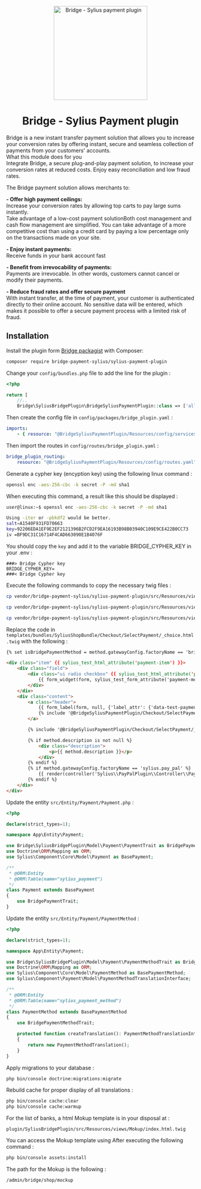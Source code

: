 <p align="center">
    <img src="https://s3.eu-west-1.amazonaws.com/web.bridgeapi.io/bridge-api.png" width="250px" alt="Bridge - Sylius payment plugin" />
</p>

<h1 align="center">Bridge - Sylius Payment plugin</h1>

Bridge is a new instant transfer payment solution that allows you to increase your conversion rates by offering instant, secure and seamless collection of payments from your customers' accounts.  
What this module does for you  
Integrate Bridge, a secure plug-and-play payment solution, to increase your conversion rates at reduced costs. Enjoy easy reconciliation and low fraud rates.

The Bridge payment solution allows merchants to:

**- Offer high payment ceilings:**  
Increase your conversion rates by allowing top carts to pay large sums instantly.  
Take advantage of a low-cost payment solutionBoth cost management and cash flow management are simplified. You can take advantage of a more competitive cost than using a credit card by paying a low percentage only on the transactions made on your site.

**- Enjoy instant payments:**  
Receive funds in your bank account fast

**- Benefit from irrevocability of payments:**  
Payments are irrevocable. In other words, customers cannot cancel or modify their payments.

**- Reduce fraud rates and offer secure payment**   
With instant transfer, at the time of payment, your customer is authenticated directly to their online account. No sensitive data will be entered, which makes it possible to offer a secure payment process with a limited risk of fraud.

## Installation

Install the plugin form [Bridge packagist](https://packagist.org/packages/bridge-payment-sylius/sylius-payment-plugin) with Composer:
```bash
composer require bridge-payment-sylius/sylius-payment-plugin
```

Change your `config/bundles.php` file to add the line for the plugin :

```php
<?php

return [
    //..
    Bridge\SyliusBridgePlugin\BridgeSyliusPaymentPlugin::class => ['all' => true],
```

Then create the config file in `config/packages/bridge_plugin.yaml` :

```yaml
imports:
    - { resource: "@BridgeSyliusPaymentPlugin/Resources/config/services.yaml" }
```

Then import the routes in `config/routes/bridge_plugin.yaml` :

```yaml
bridge_plugin_routing:
    resource: "@BridgeSyliusPaymentPlugin/Resources/config/routes.yaml"
```

Generate a cypher key (encyption key) using the following linux command :
```bash
openssl enc -aes-256-cbc -k secret -P -md sha1
```

When executing this command, a result like this should be displayed : 

```bash
user@linux:~$ openssl enc -aes-256-cbc -k secret -P -md sha1

Using -iter or -pbkdf2 would be better.
salt=A1540F931FD70663
key=92206EDA1EF9E2EF2121396B2FCD2F9EA16193B98B03940C109E9CE422B0CC73
iv =BF9DC31C16714F4CAD663090E1B4076F

```
You should copy the `key` and add it to the variable BRIDGE_CYPHER_KEY in your .env : 

```dotenv
###> Bridge Cypher key
BRIDGE_CYPHER_KEY=
###< Bridge Cypher key
```

Execute the following commands to copy the necessary twig files :

```bash 
cp vendor/bridge-payment-sylius/sylius-payment-plugin/src/Resources/views/PaymentMethod/_form.html.twig templates/bundles/SyliusAdminBundle/PaymentMethod

cp vendor/bridge-payment-sylius/sylius-payment-plugin/src/Resources/views/Checkout/SelectPayment/_payment.html.twig  templates/bundles/SyliusShopBundle/Checkout/SelectPayment 

cp vendor/bridge-payment-sylius/sylius-payment-plugin/src/Resources/views/Order/show.html.twig templates/bundles/SyliusShopBundle/Order 
```

Replace the code in `templates/bundles/SyliusShopBundle/Checkout/SelectPayment/_choice.html.twig` with the following :

```html
{% set isBridgePaymentMethod = method.gatewayConfig.factoryName == 'bridge-payment' %}

<div class="item" {{ sylius_test_html_attribute('payment-item') }}>
    <div class="field">
        <div class="ui radio checkbox" {{ sylius_test_html_attribute('payment-method-checkbox') }}>
            {{ form_widget(form, sylius_test_form_attribute('payment-method-select')| sylius_merge_recursive({'attr': {'data-is-bridge-payment-method': isBridgePaymentMethod ? 1 : 0}})) }}
        </div>
    </div>
    <div class="content">
        <a class="header">
            {{ form_label(form, null, {'label_attr': {'data-test-payment-method-label': ''}}) }}
            {% include '@BridgeSyliusPaymentPlugin/Checkout/SelectPayment/_bridge_logo.html.twig' %}
        </a>

        {% include '@BridgeSyliusPaymentPlugin/Checkout/SelectPayment/_banks.html.twig' %}

        {% if method.description is not null %}
            <div class="description">
                <p>{{ method.description }}</p>
            </div>
        {% endif %}
        {% if method.gatewayConfig.factoryName == 'sylius.pay_pal' %}
            {{ render(controller('Sylius\\PayPalPlugin\\Controller\\PayPalButtonsController:renderPaymentPageButtonsAction', {'orderId': order.id})) }}
        {% endif %}
    </div>
</div>
```

Update the entity `src/Entity/Payment/Payment.php` :

```php
<?php

declare(strict_types=1);

namespace App\Entity\Payment;

use Bridge\SyliusBridgePlugin\Model\Payment\PaymentTrait as BridgePaymentTrait;
use Doctrine\ORM\Mapping as ORM;
use Sylius\Component\Core\Model\Payment as BasePayment;

/**
 * @ORM\Entity
 * @ORM\Table(name="sylius_payment")
 */
class Payment extends BasePayment
{
    use BridgePaymentTrait;
}
```

Update the entity `src/Entity/Payment/PaymentMethod` :

```php 
<?php

declare(strict_types=1);

namespace App\Entity\Payment;

use Bridge\SyliusBridgePlugin\Model\Payment\PaymentMethodTrait as BridgePaymentMethodTrait;
use Doctrine\ORM\Mapping as ORM;
use Sylius\Component\Core\Model\PaymentMethod as BasePaymentMethod;
use Sylius\Component\Payment\Model\PaymentMethodTranslationInterface;

/**
 * @ORM\Entity
 * @ORM\Table(name="sylius_payment_method")
 */
class PaymentMethod extends BasePaymentMethod
{
    use BridgePaymentMethodTrait;

    protected function createTranslation(): PaymentMethodTranslationInterface
    {
        return new PaymentMethodTranslation();
    }
}

```

Apply migrations to your database :

 ```bash
php bin/console doctrine:migrations:migrate
```

Rebuild cache for proper display of all translations :
```bash
php bin/console cache:clear
php bin/console cache:warmup
```

For the list of banks, a html Mokup template is in your disposal at :

```
plugin/SyliusBridgePlugin/src/Resources/views/Mokup/index.html.twig
```

You can access the Mokup template using After executing the following command :
```bash
php bin/console assets:install 
```

The path for the Mokup is the following :
```
/admin/bridge/shop/mockup
```
